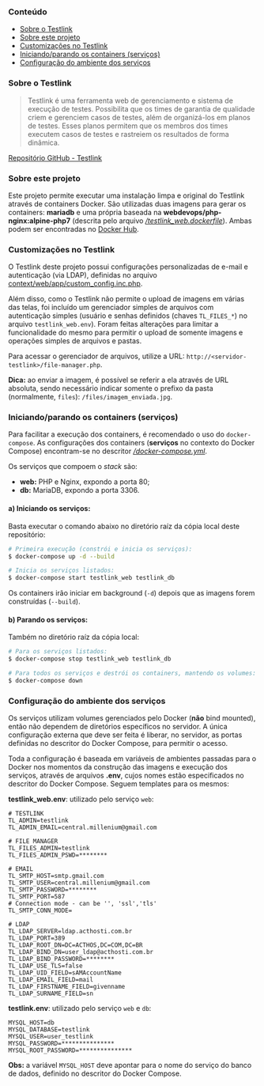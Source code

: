 ### Conteúdo
- [Sobre o Testlink](#sobre-o-testlink)
- [Sobre este projeto](#sobre-este-projeto)
- [Customizações no Testlink](#customizações-no-testlink)
- [Iniciando/parando os containers (serviços)](#iniciandoparando-os-containers-serviços)
- [Configuração do ambiente dos serviços](#configuração-do-ambiente-dos-serviços)

### Sobre o Testlink
> Testlink é uma ferramenta web de gerenciamento e sistema de execução de testes. Possibilita que os times de garantia de qualidade criem e gerenciem casos de testes, além de organizá-los em planos de testes. Esses planos permitem que os membros dos times executem casos de testes e rastreiem os resultados de forma dinâmica.

[Repositório GitHub - Testlink](https://github.com/TestLinkOpenSourceTRMS/testlink-code)

### Sobre este projeto
Este projeto permite executar uma instalação limpa e original do Testlink através de containers Docker. São utilizadas duas imagens para gerar os containers: **mariadb** e uma própria baseada na **webdevops/php-nginx:alpine-php7** (descrita pelo arquivo _[/testlink_web.dockerfile](https://github.com/alyssontkd/testlink-docker/blob/master/testlink_web.dockerfile)_). Ambas podem ser encontradas no [Docker Hub](http://hub.docker.com).

### Customizações no Testlink
O Testlink deste projeto possui configurações personalizadas de e-mail e autenticação (via LDAP), definidas no arquivo [context/web/app/custom_config.inc.php](https://github.com/alyssontkd/testlink-docker/blob/master/context/web/app/custom_config.inc.php).

Além disso, como o Testlink não permite o upload de imagens em várias das telas, foi incluído um gerenciador simples de arquivos com autenticação simples (usuário e senhas definidos (chaves `TL_FILES_*`) no arquivo `testlink_web.env`). Foram feitas alterações para limitar a funcionalidade do mesmo para permitir o upload de somente imagens e operações simples de arquivos e pastas.

Para acessar o gerenciador de arquivos, utilize a URL: `http://<servidor-testlink>/file-manager.php`.

**Dica:** ao enviar a imagem, é possível se referir a ela através de URL absoluta, sendo necessário indicar somente o prefixo da pasta (normalmente, `files`): `/files/imagem_enviada.jpg`.

### Iniciando/parando os containers (serviços)
Para facilitar a execução dos containers, é recomendado o uso do `docker-compose`. As configurações dos containers (**serviços** no contexto do Docker Compose) encontram-se no descritor _[/docker-compose.yml](https://github.com/alyssontkd/testlink-docker/blob/master/docker-compose.yml)_.

Os serviços que compoem o _stack_ são:
- **web:** PHP e Nginx, expondo a porta 80;
- **db:** MariaDB, expondo a porta 3306.

#### a) Iniciando os serviços:
Basta executar o comando abaixo no diretório raíz da cópia local deste repositório:
```bash
# Primeira execução (constrói e inicia os serviços):
$ docker-compose up -d --build

# Inicia os serviços listados:
$ docker-compose start testlink_web testlink_db
```
Os containers irão iniciar em background (`-d`) depois que as imagens forem construídas (`--build`).

#### b) Parando os serviços:
Também no diretório raíz da cópia local:
```bash
# Para os serviços listados:
$ docker-compose stop testlink_web testlink_db

# Para todos os serviços e destrói os containers, mantendo os volumes:
$ docker-compose down
```
### Configuração do ambiente dos serviços
Os serviços utilizam volumes gerenciados pelo Docker (**não** bind mounted), então não dependem de diretórios específicos no servidor. A única configuração externa que deve ser feita é liberar, no servidor, as portas definidas no descritor do Docker Compose, para permitir o acesso.

Toda a configuração é baseada em variáveis de ambientes passadas para o Docker nos momentos da construção das imagens e execução dos serviços, através de arquivos **.env**, cujos nomes estão especificados no descritor do Docker Compose. Seguem templates para os mesmos:

**testlink_web.env**: utilizado pelo serviço `web`:
```
# TESTLINK
TL_ADMIN=testlink
TL_ADMIN_EMAIL=central.millenium@gmail.com

# FILE MANAGER
TL_FILES_ADMIN=testlink
TL_FILES_ADMIN_PSWD=********

# EMAIL
TL_SMTP_HOST=smtp.gmail.com
TL_SMTP_USER=central.millenium@gmail.com
TL_SMTP_PASSWORD=********
TL_SMTP_PORT=587
# Connection mode - can be '', 'ssl','tls'
TL_SMTP_CONN_MODE=

# LDAP
TL_LDAP_SERVER=ldap.acthosti.com.br
TL_LDAP_PORT=389
TL_LDAP_ROOT_DN=DC=ACTHOS,DC=COM,DC=BR
TL_LDAP_BIND_DN=user_ldap@acthosti.com.br
TL_LDAP_BIND_PASSWORD=********
TL_LDAP_USE_TLS=false
TL_LDAP_UID_FIELD=sAMAccountName
TL_LDAP_EMAIL_FIELD=mail
TL_LDAP_FIRSTNAME_FIELD=givenname
TL_LDAP_SURNAME_FIELD=sn
```

**testlink.env**: utilizado pelo serviço `web` e `db`:
```properties
MYSQL_HOST=db
MYSQL_DATABASE=testlink
MYSQL_USER=user_testlink
MYSQL_PASSWORD=***************
MYSQL_ROOT_PASSWORD=***************
```
**Obs:** a variável `MYSQL_HOST` deve apontar para o nome do serviço do banco de dados, definido no descritor do Docker Compose.
